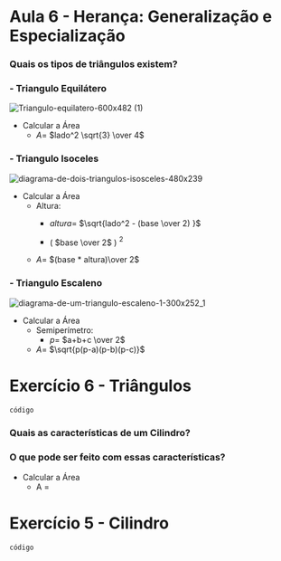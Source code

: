 # Aula 6 - Herança: Generalização e Especialização

### Quais os tipos de triângulos existem?
### - Triangulo Equilátero

![Triangulo-equilatero-600x482 (1)](https://github.com/brunamota/POO/assets/66503956/86f55e57-a8df-487a-b3cb-0241dace8dcf)

  - Calcular a Área
    - $A =$ $lado^2 \sqrt{3} \over 4$
### - Triangulo Isoceles

![diagrama-de-dois-triangulos-isosceles-480x239](https://github.com/brunamota/POO/assets/66503956/447b6137-5601-4754-b088-a8675d9ed00d)

  - Calcular a Área
    - Altura:
      - $altura =$ $\sqrt{lado^2 - (base \over 2) }$

      - $($ $base \over 2$ $)$ $^2$
    - $A =$ $(base * altura)\over 2$

### - Triangulo Escaleno

![diagrama-de-um-triangulo-escaleno-1-300x252_1](https://github.com/brunamota/POO/assets/66503956/0480d5a7-1345-4f93-946e-0e232ab93886)

  - Calcular a Área
    - Semiperímetro: 
      - $p =$ $a+b+c \over 2$
    - $A =$ $\sqrt{p(p-a)(p-b)(p-c)}$
  
# Exercício 6 - Triângulos

```Java
código
```

### Quais as características de um Cilindro?

### O que pode ser feito com essas características?

- Calcular a Área
  - A =

# Exercício 5 - Cilindro

```Java
código
```
